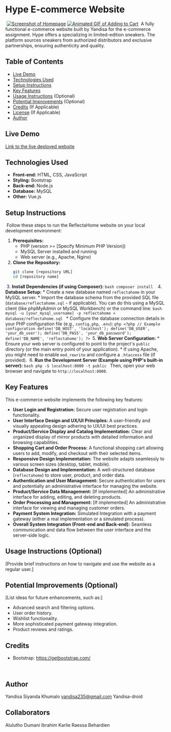 
 
# Hype E-commerce Website
​
[![Screenshot of Homepage](path/to/homepage_screenshot.png)](link/to/live_demo)
[![Animated GIF of Adding to Cart](path/to/add_to_cart_animation.gif)](link/to/live_demo)
​
A fully functional e-commerce website built by Yandisa for the e-commerce assignment. Hype offers a specializing in limited-edition sneakers. The platform sources sneakers from authorized distributors and exclusive partnerships, ensuring authenticity and quality.
​
## Table of Contents
- [Live Demo](#live-demo)
- [Technologies Used](#technologies-used)
- [Setup Instructions](#setup-instructions)
- [Key Features](#key-features)
- [Usage Instructions](#usage-instructions) (Optional)
- [Potential Improvements](#potential-improvements) (Optional)
- [Credits](#credits) (If Applicable)
- [License](#license) (If Applicable)
- [Author](#author)
​
## Live Demo
[Link to the live deployed website](link/to/live_demo)
​
## Technologies Used
- **Front-end:** HTML, CSS, JavaScript
- **Styling:** Bootstrap
- **Back-end:** Node.js
- **Database:** MySQL
- **Other:** Vue.js
​
## Setup Instructions
​
Follow these steps to run the ReflectaHome website on your local development environment:
​
1.  **Prerequisites:**
    * PHP (version >= [Specify Minimum PHP Version])
    * MySQL Server installed and running
    * Web server (e.g., Apache, Nginx)
​
2.  **Clone the Repository:**
    ```bash
    git clone [repository URL]
    cd [repository name]
    ```
​
3.  **Install Dependencies (if using Composer):**
    ```bash
    composer install
    ```
​
4.  **Database Setup:**
    * Create a new database named `reflectahome` in your MySQL server.
    * Import the database schema from the provided SQL file (`database/reflectahome.sql` - if applicable). You can do this using a MySQL client (like phpMyAdmin or MySQL Workbench) or the command line:
        ```bash
        mysql -u [your_mysql_username] -p reflectahome < database/reflectahome.sql
        ```
    * Configure the database connection details in your PHP configuration file (e.g., `config.php`, `.env`):
        ```php
        <?php
        // Example configuration
        define('DB_HOST', 'localhost');
        define('DB_USER', 'your_db_user');
        define('DB_PASS', 'your_db_password');
        define('DB_NAME', 'reflectahome');
        ?>
        ```
​
5.  **Web Server Configuration:**
    * Ensure your web server is configured to point to the project's `public` directory (or the main entry point of your application).
    * If using Apache, you might need to enable `mod_rewrite` and configure a `.htaccess` file (if provided).
​
6.  **Run the Development Server (Example using PHP's built-in server):**
    ```bash
    php -S localhost:8000 -t public
    ```
    Then, open your web browser and navigate to `http://localhost:8000`.
​
## Key Features
This e-commerce website implements the following key features:
​
* **User Login and Registration:** Secure user registration and login functionality.
* **User Interface Design and UX/UI Principles:** A user-friendly and visually appealing design adhering to UX/UI best practices.
* **Product/Service Display and Catalog Implementation:** Clear and organized display of mirror products with detailed information and browsing capabilities.
* **Shopping Cart and Order Process:** A functional shopping cart allowing users to add, modify, and checkout with their selected items.
* **Responsive Design Implementation:** The website adapts seamlessly to various screen sizes (desktop, tablet, mobile).
* **Database Design and Implementation:** A well-structured database (`reflectahome`) to store user, product, and order data.
* **Authentication and User Management:** Secure authentication for users and potentially an administrative interface for managing the website.
* **Product/Service Data Management:** [If implemented] An administrative interface for adding, editing, and deleting products.
* **Order Processing and Management:** [If implemented] An administrative interface for viewing and managing customer orders.
* **Payment System Integration:** Simulated Integration with a payment gateway (either a real implementation or a simulated process).
* **Overall System Integration (Front-end and Back-end):** Seamless communication and data flow between the user interface and the server-side logic.
​
## Usage Instructions (Optional)
[Provide brief instructions on how to navigate and use the website as a regular user.]
​
## Potential Improvements (Optional)
[List ideas for future enhancements, such as:]
* Advanced search and filtering options.
* User order history.
* Wishlist functionality.
* More sophisticated payment gateway integration.
* Product reviews and ratings.
​
## Credits 
* Bootstrap: https://getbootstrap.com/
​

​
## Author
Yandisa Siyanda Khumalo
yandisa235@gmail.com
Yandisa-droid

## Collaborators
Alulutho Dumani
Ibrahim Karlie
Raessa Behardien


